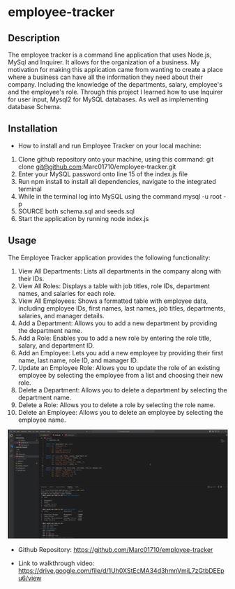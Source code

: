 # employee-tracker

## Description
The employee tracker is a command line application that uses Node.js, MySql and Inquirer.  It allows for the organization of a business.  My motivation for making this application came from wanting to create a place where a business can have all the information they need about their company.  Including the knowledge of the departments, salary, employee's and the employee's role.  Through this project I learned how to use Inquirer for user input, Mysql2 for MySQL databases.  As well as implementing database Schema.

## Installation

- How to install and run Employee Tracker on your local machine:

1. Clone github repository onto your machine, using this command: git clone git@github.com:Marc01710/employee-tracker.git
2. Enter your MySQL password onto line 15 of the index.js file
3. Run npm install to install all dependencies, navigate to the integrated terminal
4. While in the terminal log into MySQL using the command mysql -u root -p
5. SOURCE both schema.sql and seeds.sql
6. Start the application by running node index.js

## Usage

The Employee Tracker application provides the following functionality:

1. View All Departments: Lists all departments in the company along with their IDs.
2. View All Roles: Displays a table with job titles, role IDs, department names, and salaries for each role.
3. View All Employees: Shows a formatted table with employee data, including employee IDs, first names, last names, job titles, departments, salaries, and manager details.
4. Add a Department: Allows you to add a new department by providing the department name.
5. Add a Role: Enables you to add a new role by entering the role title, salary, and department ID.
6. Add an Employee: Lets you add a new employee by providing their first name, last name, role ID, and manager ID.
7. Update an Employee Role: Allows you to update the role of an existing employee by selecting the employee from a list and choosing their new role.
8. Delete a Department: Allows you to delete a department by selecting the department name.
9. Delete a Role: Allows you to delete a role by selecting the role name.
10. Delete an Employee: Allows you to delete an employee by selecting the employee name.

![image of application](<./images/employee tracker image.png>)

- Github Repository: https://github.com/Marc01710/employee-tracker

- Link to walkthrough video: https://drive.google.com/file/d/1Uh0XStEcMA34d3hmnVmiL7zGtbDEEpu6/view



